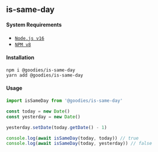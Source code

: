 ## is-same-day

#### System Requirements

- [`Node.js v16`](https://github.com/nodejs/node/releases/tag/v16.0.0)
- [`NPM v8`](https://github.com/npm/cli/releases/tag/v8.0.0)

#### Installation

```sh-session
npm i @goodies/is-same-day
yarn add @goodies/is-same-day
```

#### Usage

```js
import isSameDay from '@goodies/is-same-day'

const today = new Date()
const yesterday = new Date()

yesterday.setDate(today.getDate() - 1)

console.log(await isSameDay(today, today)) // true
console.log(await isSameDay(today, yesterday)) // false
```
